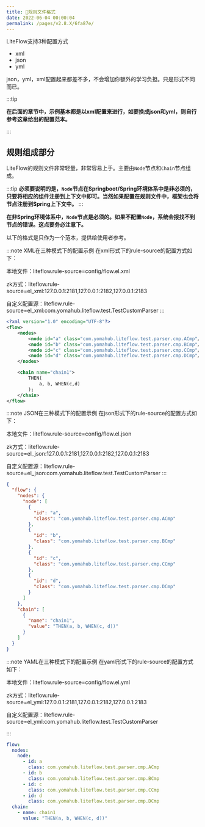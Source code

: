 ```yaml
---
title: 📔规则文件格式
date: 2022-06-04 00:00:04
permalink: /pages/v2.8.X/6fa87e/
---
```


LiteFlow支持3种配置方式
- xml
- json
- yml

json，yml，xml配置起来都差不多，不会增加你额外的学习负担。只是形式不同而已。

:::tip

**在后面的章节中，示例基本都是以xml配置来进行，如要换成json和yml，则自行参考这章给出的配置范本。**

:::



## 规则组成部分

LiteFlow的规则文件非常轻量，非常容易上手。主要由`Node`节点和`Chain`节点组成。

:::tip
**必须要说明的是，`Node`节点在Springboot/Spring环境体系中是非必须的，只要将相应的组件注册到上下文中即可。当然如果配置在规则文件中，框架也会将节点注册到Spring上下文中。**
:::

**在非Spring环境体系中，`Node`节点是必须的。如果不配置`Node`，系统会报找不到节点的错误。这点要务必注意下。**



以下的格式是只作为一个范本，提供给使用者参考。

<code-group>
<code-block title="XML格式示例" active>
:::note XML在三种模式下的配置示例
在xml形式下的rule-source的配置方式如下：

本地文件：liteflow.rule-source=config/flow.el.xml

zk方式：liteflow.rule-source=el_xml:127.0.0.1:2181,127.0.0.1:2182,127.0.0.1:2183

自定义配置源：liteflow.rule-source=el_xml:com.yomahub.liteflow.test.TestCustomParser
:::
```xml
<?xml version="1.0" encoding="UTF-8"?>
<flow>
    <nodes>
        <node id="a" class="com.yomahub.liteflow.test.parser.cmp.ACmp"/>
        <node id="b" class="com.yomahub.liteflow.test.parser.cmp.BCmp"/>
        <node id="c" class="com.yomahub.liteflow.test.parser.cmp.CCmp"/>
        <node id="d" class="com.yomahub.liteflow.test.parser.cmp.DCmp"/>
    </nodes>

    <chain name="chain1">
        THEN(
            a, b, WHEN(c,d)
        );
    </chain>
</flow>
```
</code-block>

<code-block title="JSON格式示例">
:::note JSON在三种模式下的配置示例
在json形式下的rule-source的配置方式如下：

本地文件：liteflow.rule-source=config/flow.el.json

zk方式：liteflow.rule-source=el_json:127.0.0.1:2181,127.0.0.1:2182,127.0.0.1:2183

自定义配置源：liteflow.rule-source=el_json:com.yomahub.liteflow.test.TestCustomParser
:::

```json
{
  "flow": {
    "nodes": {
      "node": [
        {
          "id": "a",
          "class": "com.yomahub.liteflow.test.parser.cmp.ACmp"
        },
        {
          "id": "b",
          "class": "com.yomahub.liteflow.test.parser.cmp.BCmp"
        },
        {
          "id": "c",
          "class": "com.yomahub.liteflow.test.parser.cmp.CCmp"
        },
        {
          "id": "d",
          "class": "com.yomahub.liteflow.test.parser.cmp.DCmp"
        }
      ]
    },
    "chain": [
      {
        "name": "chain1",
        "value": "THEN(a, b, WHEN(c, d))"
      }
    ]
  }
}
```
</code-block>

<code-block title="YAML格式示例">
:::note YAML在三种模式下的配置示例
在yaml形式下的rule-source的配置方式如下：

本地文件：liteflow.rule-source=config/flow.el.yml

zk方式：liteflow.rule-source=el_yml:127.0.0.1:2181,127.0.0.1:2182,127.0.0.1:2183

自定义配置源：liteflow.rule-source=el_yml:com.yomahub.liteflow.test.TestCustomParser

:::

```yaml
flow:
  nodes:
    node:
      - id: a
        class: com.yomahub.liteflow.test.parser.cmp.ACmp
      - id: b
        class: com.yomahub.liteflow.test.parser.cmp.BCmp
      - id: c
        class: com.yomahub.liteflow.test.parser.cmp.CCmp
      - id: d
        class: com.yomahub.liteflow.test.parser.cmp.DCmp
  chain:
    - name: chain1
      value: "THEN(a, b, WHEN(c, d))"
```

</code-block>

</code-group>